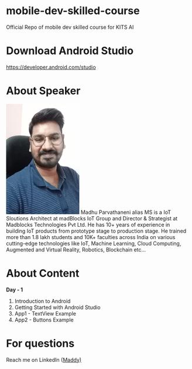 # mobile-dev-skilled-course
Official Repo of mobile dev skilled course for KITS AI

# Download Android Studio
https://developer.android.com/studio

# About Speaker

<img src="https://raw.githubusercontent.com/madblocksgit/ETAI-2021---VSSUT-11th-aug-iot-session/main/maddy.jpg" height="300" width="200" />
Madhu Parvathaneni alias MS is a IoT Sloutions Architect at madBlocks IoT Group and Director & Strategist at Madblocks Technologies Pvt Ltd. He has 10+ years of experience in building IoT products from prototype stage to production stage. He trained more than 1.8 lakh students and 10K+ faculties across India on various cutting-edge technologies like IoT, Machine Learning, Cloud Computing, Augmented and Virtual Reality, Robotics, Blockchain etc...

# About Content

<b>Day - 1</b>
1. Introduction to Android 
2. Getting Started with Android Studio
3. App1 - TextView Example
4. App2 - Buttons Example

# For questions
Reach me on LinkedIn (<a href="https://linkedin.com/in/MadhuPIoT">Maddy)
